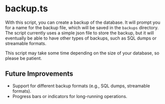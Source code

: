 # backup.ts

With this script, you can create a backup of the database. It will prompt you for a name for the backup file, which will be saved in the `backups` directory. The script currently uses a simple json file to store the backup, but it will eventually be able to have other types of backups, such as SQL dumps or streamable formats.

This script may take some time depending on the size of your database, so please be patient.

## Future Improvements
- Support for different backup formats (e.g., SQL dumps, streamable formats).
- Progress bars or indicators for long-running operations.